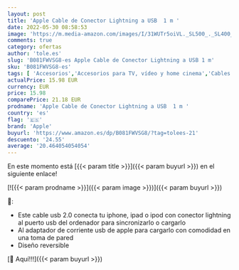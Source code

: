 ```yaml
---
layout: post
title: 'Apple Cable de Conector Lightning a USB  1 m '
date: 2022-05-30 08:58:53
image: 'https://m.media-amazon.com/images/I/31WUTr5oiVL._SL500_._SL400_.jpg'
comments: true
category: ofertas
author: 'tole.es'
slug: 'B081FWVSG8-es Apple Cable de Conector Lightning a USB 1 m'
sku: 'B081FWVSG8-es'
tags: [ 'Accesorios','Accesorios para TV, vídeo y home cinema','Cables Lightning','Cables para TV, vídeo y home cinema','Cables y accesorios','Cables y conectores','Electrónica','Informática','TV, vídeo y home cinema','apple','🇪🇸', ]
actualPrice: 15.98 EUR
currency: EUR
price: 15.98
comparePrice: 21.18 EUR
prodname: 'Apple Cable de Conector Lightning a USB  1 m '
country: 'es'
flag: '🇪🇸'
brand: 'Apple'
buyurl: 'https://www.amazon.es/dp/B081FWVSG8/?tag=tolees-21'
descuento: '24.55'
average: '20.464054054054'
---
```


En este momento está [{{< param title >}}]({{< param buyurl >}}) en el siguiente enlace!

[![{{< param prodname >}}]({{< param image >}})]({{< param buyurl >}})

🔎:

- Este cable usb 2.0 conecta tu iphone, ipad o ipod con conector lightning al puerto usb del ordenador para sincronizarlo o cargarlo
- Al adaptador de corriente usb de apple para cargarlo con comodidad en una toma de pared
- Diseño reversible

[🛒 Aquí!!!]({{< param buyurl >}})
